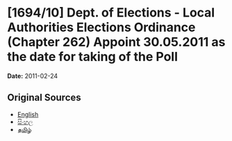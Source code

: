 # [1694/10] Dept. of Elections - Local Authorities Elections Ordinance (Chapter 262) Appoint 30.05.2011 as the date for taking of the Poll

**Date:** 2011-02-24

## Original Sources

- [English](https://documents.gov.lk/view/extra-gazettes/2011/2/1694-10_E.pdf)
- [සිංහල](https://documents.gov.lk/view/extra-gazettes/2011/2/1694-10_S.pdf)
- [தமிழ்](https://documents.gov.lk/view/extra-gazettes/2011/2/1694-10_T.pdf)
